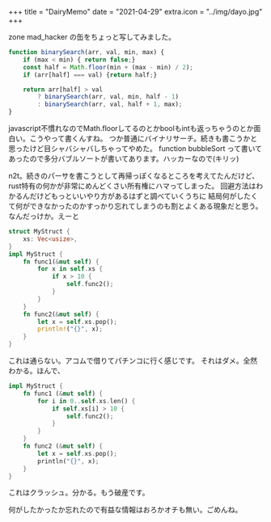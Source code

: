 +++
title = "DairyMemo"
date = "2021-04-29"
extra.icon = "../img/dayo.jpg"
+++

zone mad_hacker の缶をちょっと写してみました。

```javascript
function binarySearch(arr, val, min, max) {
    if (max < min) { return false;}
    const half = Math.floor(min + (max - min) / 2);
    if (arr[half] === val) {return half;}

    return arr[half] > val  
        ? binarySearch(arr, val, min, half - 1) 
        : binarySearch(arr, val, half + 1, max);
}
```
javascript不慣れなのでMath.floorしてるのとかboolもintも返っちゃうのとか面白い。こうやって書くんすね。
つか普通にバイナリサーチ。続きも書こうかと思ったけど目シャバシャバしちゃってやめた。
function bubbleSort って書いてあったので多分バブルソートが書いてあります。ハッカーなので(キリッ)

n2t。続きのパーサを書こうとして再帰っぽくなるところを考えてたんだけど、
rust特有の何かが非常にめんどくさい所有権にハマってしまった。
回避方法はわかるんだけどもっといいやり方があるはずと調べていくうちに
結局何がしたくて何ができなかったのかすっかり忘れてしまうのも割とよくある現象だと思う。
なんだっけか。えーと

```rust
struct MyStruct {
    xs: Vec<usize>,
}
impl MyStruct {
    fn func1(&mut self) {
        for x in self.xs {
            if x > 10 {
                self.func2();
            }
        }
    }
    fn func2(&mut self) {
        let x = self.xs.pop();
        println!("{}", x);
    }
}
```

これは通らない。アコムで借りてパチンコに行く感じです。
それはダメ。全然わかる。ほんで、


```rust
impl MyStruct {
    fn func1 (&mut self) {
        for i in 0..self.xs.len() {
            if self.xs[i] > 10 {
                self.func2();
            }
        }
    }
    fn func2 (&mut self) {
        let x = self.xs.pop();
        println("{}", x);
    }
}
```

これはクラッシュ。分かる。もう破産です。

何がしたかったか忘れたので有益な情報はおろかオチも無い。ごめんね。
